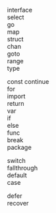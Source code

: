 interface    
select  
go      
map          
struct  
chan  
goto  
range          
type  


const
continue   
for            
import    
return         
var  
if  
else  
func  
break  
package  


switch    
fallthrough  
default  
case  

defer  
recover  
